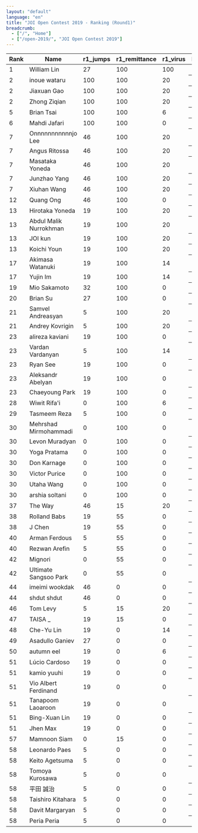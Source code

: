 ```yaml
---
layout: "default"
language: "en"
title: "JOI Open Contest 2019 - Ranking (Round1)"
breadcrumb:
  - ["/", "Home"]
  - ["/open-2019/", "JOI Open Contest 2019"]
---
```


<table class="table table-bordered table-striped">
<thead>
<tr><th>Rank</th><th>Name</th><th>r1_jumps</th><th>r1_remittance</th><th>r1_virus</th><th>Day1</th></tr>
</thead>
<tbody>
<tr><td>1</td><td>William Lin</td><td>27</td><td>100</td><td>100</td><th>227</th></tr>
<tr><td>2</td><td>inoue wataru</td><td>100</td><td>100</td><td>20</td><th>220</th></tr>
<tr><td>2</td><td>Jiaxuan Gao</td><td>100</td><td>100</td><td>20</td><th>220</th></tr>
<tr><td>2</td><td>Zhong Ziqian</td><td>100</td><td>100</td><td>20</td><th>220</th></tr>
<tr><td>5</td><td>Brian Tsai</td><td>100</td><td>100</td><td>6</td><th>206</th></tr>
<tr><td>6</td><td>Mahdi Jafari</td><td>100</td><td>100</td><td>0</td><th>200</th></tr>
<tr><td>7</td><td>Onnnnnnnnnnnjo Lee</td><td>46</td><td>100</td><td>20</td><th>166</th></tr>
<tr><td>7</td><td>Angus Ritossa</td><td>46</td><td>100</td><td>20</td><th>166</th></tr>
<tr><td>7</td><td>Masataka Yoneda</td><td>46</td><td>100</td><td>20</td><th>166</th></tr>
<tr><td>7</td><td>Junzhao Yang</td><td>46</td><td>100</td><td>20</td><th>166</th></tr>
<tr><td>7</td><td>Xiuhan Wang</td><td>46</td><td>100</td><td>20</td><th>166</th></tr>
<tr><td>12</td><td>Quang Ong</td><td>46</td><td>100</td><td>0</td><th>146</th></tr>
<tr><td>13</td><td>Hirotaka Yoneda</td><td>19</td><td>100</td><td>20</td><th>139</th></tr>
<tr><td>13</td><td>Abdul Malik Nurrokhman</td><td>19</td><td>100</td><td>20</td><th>139</th></tr>
<tr><td>13</td><td>JOI kun</td><td>19</td><td>100</td><td>20</td><th>139</th></tr>
<tr><td>13</td><td>Koichi Youn</td><td>19</td><td>100</td><td>20</td><th>139</th></tr>
<tr><td>17</td><td>Akimasa Watanuki</td><td>19</td><td>100</td><td>14</td><th>133</th></tr>
<tr><td>17</td><td>Yujin Im</td><td>19</td><td>100</td><td>14</td><th>133</th></tr>
<tr><td>19</td><td>Mio Sakamoto</td><td>32</td><td>100</td><td>0</td><th>132</th></tr>
<tr><td>20</td><td>Brian Su</td><td>27</td><td>100</td><td>0</td><th>127</th></tr>
<tr><td>21</td><td>Samvel Andreasyan</td><td>5</td><td>100</td><td>20</td><th>125</th></tr>
<tr><td>21</td><td>Andrey Kovrigin</td><td>5</td><td>100</td><td>20</td><th>125</th></tr>
<tr><td>23</td><td>alireza kaviani</td><td>19</td><td>100</td><td>0</td><th>119</th></tr>
<tr><td>23</td><td>Vardan Vardanyan</td><td>5</td><td>100</td><td>14</td><th>119</th></tr>
<tr><td>23</td><td>Ryan See</td><td>19</td><td>100</td><td>0</td><th>119</th></tr>
<tr><td>23</td><td>Aleksandr Abelyan</td><td>19</td><td>100</td><td>0</td><th>119</th></tr>
<tr><td>23</td><td>Chaeyoung Park</td><td>19</td><td>100</td><td>0</td><th>119</th></tr>
<tr><td>28</td><td>Wiwit Rifa'i</td><td>0</td><td>100</td><td>6</td><th>106</th></tr>
<tr><td>29</td><td>Tasmeem Reza</td><td>5</td><td>100</td><td>0</td><th>105</th></tr>
<tr><td>30</td><td>Mehrshad Mirmohammadi</td><td>0</td><td>100</td><td>0</td><th>100</th></tr>
<tr><td>30</td><td>Levon Muradyan</td><td>0</td><td>100</td><td>0</td><th>100</th></tr>
<tr><td>30</td><td>Yoga Pratama</td><td>0</td><td>100</td><td>0</td><th>100</th></tr>
<tr><td>30</td><td>Don Karnage</td><td>0</td><td>100</td><td>0</td><th>100</th></tr>
<tr><td>30</td><td>Victor Purice</td><td>0</td><td>100</td><td>0</td><th>100</th></tr>
<tr><td>30</td><td>Utaha Wang</td><td>0</td><td>100</td><td>0</td><th>100</th></tr>
<tr><td>30</td><td>arshia soltani</td><td>0</td><td>100</td><td>0</td><th>100</th></tr>
<tr><td>37</td><td>The Way</td><td>46</td><td>15</td><td>20</td><th>81</th></tr>
<tr><td>38</td><td>Rolland Babs</td><td>19</td><td>55</td><td>0</td><th>74</th></tr>
<tr><td>38</td><td>J Chen</td><td>19</td><td>55</td><td>0</td><th>74</th></tr>
<tr><td>40</td><td>Arman Ferdous</td><td>5</td><td>55</td><td>0</td><th>60</th></tr>
<tr><td>40</td><td>Rezwan Arefin</td><td>5</td><td>55</td><td>0</td><th>60</th></tr>
<tr><td>42</td><td>Mignori </td><td>0</td><td>55</td><td>0</td><th>55</th></tr>
<tr><td>42</td><td>Ultimate Sangsoo Park</td><td>0</td><td>55</td><td>0</td><th>55</th></tr>
<tr><td>44</td><td>imeimi wookdak</td><td>46</td><td>0</td><td>0</td><th>46</th></tr>
<tr><td>44</td><td>shdut shdut</td><td>46</td><td>0</td><td>0</td><th>46</th></tr>
<tr><td>46</td><td>Tom Levy</td><td>5</td><td>15</td><td>20</td><th>40</th></tr>
<tr><td>47</td><td>TAISA _</td><td>19</td><td>15</td><td>0</td><th>34</th></tr>
<tr><td>48</td><td>Che-Yu Lin</td><td>19</td><td>0</td><td>14</td><th>33</th></tr>
<tr><td>49</td><td>Asadullo Ganiev</td><td>27</td><td>0</td><td>0</td><th>27</th></tr>
<tr><td>50</td><td>autumn eel</td><td>19</td><td>0</td><td>6</td><th>25</th></tr>
<tr><td>51</td><td>Lúcio Cardoso</td><td>19</td><td>0</td><td>0</td><th>19</th></tr>
<tr><td>51</td><td>kamio yuuhi</td><td>19</td><td>0</td><td>0</td><th>19</th></tr>
<tr><td>51</td><td>Vio Albert Ferdinand</td><td>19</td><td>0</td><td>0</td><th>19</th></tr>
<tr><td>51</td><td>Tanapoom Laoaroon</td><td>19</td><td>0</td><td>0</td><th>19</th></tr>
<tr><td>51</td><td>Bing-Xuan Lin</td><td>19</td><td>0</td><td>0</td><th>19</th></tr>
<tr><td>51</td><td>Jhen Max</td><td>19</td><td>0</td><td>0</td><th>19</th></tr>
<tr><td>57</td><td>Mamnoon Siam</td><td>0</td><td>15</td><td>0</td><th>15</th></tr>
<tr><td>58</td><td>Leonardo Paes</td><td>5</td><td>0</td><td>0</td><th>5</th></tr>
<tr><td>58</td><td>Keito Agetsuma</td><td>5</td><td>0</td><td>0</td><th>5</th></tr>
<tr><td>58</td><td>Tomoya Kurosawa</td><td>5</td><td>0</td><td>0</td><th>5</th></tr>
<tr><td>58</td><td>平田 誠治</td><td>5</td><td>0</td><td>0</td><th>5</th></tr>
<tr><td>58</td><td>Taishiro Kitahara</td><td>5</td><td>0</td><td>0</td><th>5</th></tr>
<tr><td>58</td><td>Davit Margaryan</td><td>5</td><td>0</td><td>0</td><th>5</th></tr>
<tr><td>58</td><td>Peria Peria</td><td>5</td><td>0</td><td>0</td><th>5</th></tr>
</tbody>
</table>

